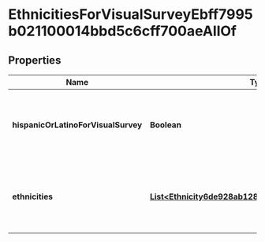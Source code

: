 

# EthnicitiesForVisualSurveyEbff7995b021100014bbd5c6cff700aeAllOf


## Properties

| Name | Type | Description | Notes |
|------------ | ------------- | ------------- | -------------|
|**hispanicOrLatinoForVisualSurvey** | **Boolean** | True if the person is indicated as Hispanic or Latino for visual survey. |  [optional] |
|**ethnicities** | [**List&lt;Ethnicity6de928ab1284100058892e53dac501d1&gt;**](Ethnicity6de928ab1284100058892e53dac501d1.md) | The ethnicities indicated on the person&#39;s visual survey. |  [optional] |



